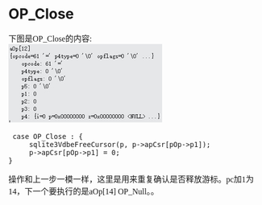 # OP_Close
<font face="微软雅黑" size="3px">

下图是OP_Close的内容:  
![]( 4-5-16.jpg)
```
 case OP_Close : {
	 sqlite3VdbeFreeCursor(p, p->apCsr[pOp->p1]);
  	 p->apCsr[pOp->p1] = 0;
}
```
操作和上一步一模一样，这里是用来重复确认是否释放游标。pc加1为14，下一个要执行的是aOp[14] OP_Null。。

